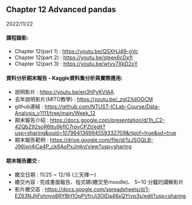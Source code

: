 ## Chapter 12 Advanced pandas

2022/11/22

#### 課程錄影:
* Chapter 12(part 1) : https://youtu.be/QSXHJ49-gVc
* Chapter 12(part 2) : https://youtu.be/steex6cDxfI
* Chapter 12(part 3) : https://youtu.be/wtvy7XkD2xY

#### 資料分析期末報告 - Kaggle資料集分析與實際應用:
* 說明影片 : https://youtu.be/en3hPyKVlAA
* 去年說明影片(MITO教學) : https://youtu.be/_zgI2XdOOCM
* github連結 : https://github.com/NTUST-ICLab-Course/Data-Analysis_v1111/tree/main/Week_12
* 期末報告介紹 : https://docs.google.com/presentation/d/1h_C2-42QbZ92soR6ttu9kflC7rpyCPZt/edit?usp=sharing&ouid=107964136994559332709&rtpof=true&sd=true
* 期末報告範例 : https://drive.google.com/file/d/1zJSOQLB-J96jxn4jCa4P_ck6AoPxJmkv/view?usp=sharing

#### 期末報告繳交 : 
* 繳交日期 : 11/25 ~ 12/16 (三天擇一)
* 繳交內容 : 完成書面報告、程式碼(繳交至moodle)、 5~10 分鐘的講解影片
* 影片繳交區 : https://docs.google.com/spreadsheets/d/1-EZ63NJhFohnyo8RYBH1OpPVfnJj3OlDa46xQYtvp3s/edit?usp=sharing
